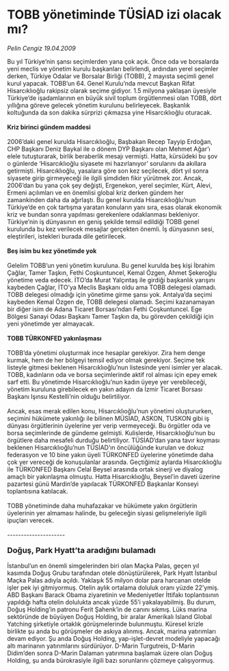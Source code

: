# TOBB yönetiminde TÜSİAD izi olacak mı?

*Pelin Cengiz 19.04.2009*

<div class="taraf_structure_2col_1zq">
<div class="margen_n">



 <p>Bu yıl Türkiye’nin şansı seçimlerden yana çok açık. Önce oda ve borsalarda yeni meclis ve yönetim kurulu başkanları belirlendi, ardından yerel seçimler derken, Türkiye Odalar ve Borsalar Birliği (TOBB), 2 mayısta seçimli genel kurul yapacak. TOBB’un 64. Genel Kurulu’nda mevcut Başkan Rifat Hisarcıklıoğlu rakipsiz olarak seçime gidiyor. 1.5 milyona yaklaşan üyesiyle Türkiye’de işadamlarının en büyük sivil toplum örgütlenmesi olan TOBB, dört yıllığına göreve gelecek yönetim kurulunu belirleyecek. Başkanlık koltuğunda da son dakika sürprizi çıkmazsa yine Hisarcıklıoğlu oturacak. <b><br/><br/>Kriz birinci gündem maddesi</b> <br/><br/>2006’daki genel kurulda Hisarcıklıoğlu, Başbakan Recep Tayyip Erdoğan, CHP Başkanı Deniz Baykal ile o dönem DYP Başkanı olan Mehmet Ağar’ı elele tutuşturarak, birlik beraberlik mesajı vermişti. Hatta, kürsüdeki bu şov o günlerde ‘Hisarcıklıoğlu siyasete mi hazırlanıyor’ sorularını da akıllara getirmişti. Hisarcıklıoğlu, yasalara göre son kez seçilecek, dört yıl sonra siyasete girip girmeyeceği ile ilgili şimdiden fikir yürütmek zor. Ancak, 2006’dan bu yana çok şey değişti, Ergenekon, yerel seçimler, Kürt, Alevi, Ermeni açılımları ve en önemlisi global kriz derken gündem her zamankinden daha da ağırlaştı. Bu genel kurulda Hisarcıklıoğlu’nun Türkiye’de en çok tartışma yaratan konuların yanı sıra, esas olarak ekonomik kriz ve bundan sonra yapılması gerekenlere odaklanması bekleniyor. Türkiye’nin iş dünyasının en geniş şekilde temsil edildiği TOBB genel kurulunda bu kez verilecek mesajlar gerçekten önemli. İş dünyasının sesi, eleştirileri, istekleri burada dile getirilecek.<b> <br/><br/>Beş isim bu kez yönetimde yok</b> <br/><br/>Gelelim TOBB’un yeni yönetim kuruluna. Bu genel kurulda beş kişi İbrahim Çağlar, Tamer Taşkın, Fethi Coşkuntuncel, Kemal Özgen, Ahmet Şekeroğlu yönetime veda edecek. İTO’da Murat Yalçıntaş ile girdiği başkanlık yarışını kaybeden Çağlar, İTO’ya Meclis Başkanı oldu ama TOBB delegesi olamadı. TOBB delegesi olmadığı için yönetime girme şansı yok. Antalya’da seçimi kaybeden Kemal Özgen de, TOBB delegesi olamadı. Seçimi kazanamayan bir diğer isim de Adana Ticaret Borsası’ndan Fethi Coşkuntuncel. Ege Bölgesi Sanayi Odası Başkanı Tamer Taşkın da, bu görevden çekildiği için yeni yönetimde yer almayacak. <b><br/><br/>TOBB TÜRKONFED yakınlaşması</b> <br/><br/>TOBB’da yönetimi oluşturmak ince hesaplar gerekiyor. Zira hem denge kurmak, hem de her bölgeyi temsil ediyor olmak gerekiyor. Seçime tek listeyle gitmesi beklenen Hisarcıklıoğlu’nun listesinde yeni isimler yer alacak. TOBB, kadınların oda ve borsa seçimlerinde aktif rol alması için epey emek sarf etti. Bu yönetimde Hisarcıklıoğlu’nun kadın üyeye yer verebileceği, yönetim kuruluna girebilecek en yakın adayın da İzmir Ticaret Borsası Başkanı Işınsu Kestelli’nin olduğu belirtiliyor. <br/><br/>Ancak, esas merak edilen konu, Hisarcıklıoğlu’nun yönetimi oluştururken, seçimini hükümete yakınlığı ile bilinen MÜSİAD, ASKON, TUSKON gibi iş dünyası örgütlerinin üyelerine yer verip vermeyeceği. Bu örgütler oda ve borsa seçimlerinde de gündeme gelmişti. Kulislerde, Hisarcıklıoğlu’nun bu örgütlere daha mesafeli durduğu belirtiliyor. TÜSİAD’dan yana tavır koyması beklenen Hisarcıklıoğlu’nun TÜSİAD’ın öncülüğünde kurulan ve dokuz federasyon ve 10 bine yakın üyeli TÜRKONFED üyelerine yönetimde daha çok yer vereceği de konuşulanlar arasında. Geçtiğimiz aylarda Hisarcıklıoğlu ile TÜRKONFED Başkanı Celal Beysel arasında ortak sinerji ve diyalog amaçlı bir yakınlaşma olmuştu. Hatta Hisarcıklıoğlu, Beysel’in daveti üzerine pazartesi günü Mardin’de yapılacak TÜRKONFED Başkanlar Konseyi toplantısına katılacak. <br/><br/>TOBB yönetiminde daha muhafazakar ve hükümete yakın örgütlerin üyelerinin yer almaması halinde, bu geleceğin siyasi gelişmeleriyle ilgili ipuçları verecek. <br/><br/>---------------------<b></b> <br/><br/><font size="4"><strong>Doğuş, Park Hyatt’ta aradığını bulamadı</strong></font> <br/><br/>İstanbul’un en önemli simgelerinden biri olan Maçka Palas, geçen yıl kasımda Doğuş Grubu tarafından otele dönüştürülerek, Park Hyatt İstanbul Maçka Palas adıyla açıldı. Yaklaşık 55 milyon dolar para harcanan otelde işler pek iyi gitmiyormuş. Otelin aylık ortalama doluluk oranı yüzde 22’ymiş. ABD Başkanı Barack Obama ziyaretinin ve Medeniyetler İttifakı toplantısının yapıldığı hafta otelin dolulukta ancak yüzde 55’i yakalayabilmiş. Bu durum, Doğuş Holding’in patronu Ferit Şahenk’in de canını sıkmış. Lüks marina sektöründe de büyüyen Doğuş Holding, bir aralar Amerikalı Island Global Yatching şirketiyle ortaklık görüşmelerinde bulunmuştu. Küresel krizle birlikte şu anda bu görüşmeler de askıya alınmış. Ancak, marina yatırımları devam ediyor. Şu anda Doğuş Holding, yap-işlet-devret modeliyle yapacağı altı marinanın yatırımlarını sürdürüyor. D-Marin Turgutreis, D-Marin Didim’den sonra D-Marin Dalaman yatırımına başlamak üzere olan Doğuş Holding, şu anda bürokrasiyle ilgili bazı sorunlarını çözmeye çalışıyormuş.</p>
<br/>
<br/>
<br/>



<br/>


<div id="taraf_not">
</div>

</div>


</div>
